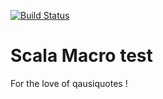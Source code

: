 [![Build Status](https://travis-ci.org/marouni/scala-macros.svg?branch=master)](https://travis-ci.org/marouni/scala-macros)

# Scala Macro test
For the love of qausiquotes !

